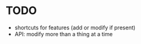 # TODO

* shortcuts for features (add or modify if present)
* API: modify more than a thing at a time






